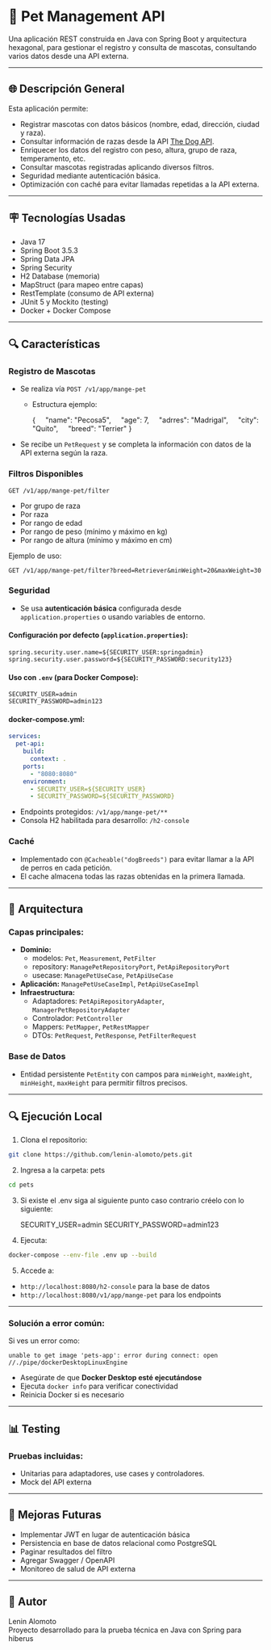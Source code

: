 # 🐾 Pet Management API

Una aplicación REST construida en Java con Spring Boot y arquitectura hexagonal, para gestionar el registro y consulta de mascotas, consultando varios datos desde una API externa.

---

## 🌐 Descripción General

Esta aplicación permite:

- Registrar mascotas con datos básicos (nombre, edad, dirección, ciudad y raza).
- Consultar información de razas desde la API [The Dog API](https://api.thedogapi.com/v1/breeds).
- Enriquecer los datos del registro con peso, altura, grupo de raza, temperamento, etc.
- Consultar mascotas registradas aplicando diversos filtros.
- Seguridad mediante autenticación básica.
- Optimización con caché para evitar llamadas repetidas a la API externa.

---

## 🪧 Tecnologías Usadas

- Java 17
- Spring Boot 3.5.3
- Spring Data JPA
- Spring Security
- H2 Database (memoria)
- MapStruct (para mapeo entre capas)
- RestTemplate (consumo de API externa)
- JUnit 5 y Mockito (testing)
- Docker + Docker Compose

---

## 🔍 Características

### Registro de Mascotas

- Se realiza vía `POST /v1/app/mange-pet`
  - Estructura ejemplo:

    {
        "name": "Pecosa5",
        "age": 7,
        "adrres": "Madrigal",
        "city": "Quito",
        "breed": "Terrier"
    }
- Se recibe un `PetRequest` y se completa la información con datos de la API externa según la raza.

### Filtros Disponibles

`GET /v1/app/mange-pet/filter`

- Por grupo de raza
- Por raza
- Por rango de edad
- Por rango de peso (mínimo y máximo en kg)
- Por rango de altura (mínimo y máximo en cm)

Ejemplo de uso:

```http
GET /v1/app/mange-pet/filter?breed=Retriever&minWeight=20&maxWeight=30
```

### Seguridad

- Se usa **autenticación básica** configurada desde `application.properties` o usando variables de entorno.

#### Configuración por defecto (`application.properties`):

```properties
spring.security.user.name=${SECURITY_USER:springadmin}
spring.security.user.password=${SECURITY_PASSWORD:security123}
```

#### Uso con `.env` (para Docker Compose):

```env
SECURITY_USER=admin
SECURITY_PASSWORD=admin123
```

#### docker-compose.yml:

```yaml
services:
  pet-api:
    build:
      context: .
    ports:
      - "8080:8080"
    environment:
      - SECURITY_USER=${SECURITY_USER}
      - SECURITY_PASSWORD=${SECURITY_PASSWORD}
```

- Endpoints protegidos: `/v1/app/mange-pet/**`
- Consola H2 habilitada para desarrollo: `/h2-console`

### Caché

- Implementado con `@Cacheable("dogBreeds")` para evitar llamar a la API de perros en cada petición.
- El cache almacena todas las razas obtenidas en la primera llamada.

---

## 📂 Arquitectura

### Capas principales:

- **Dominio:**
  - modelos: `Pet`, `Measurement`, `PetFilter`
  - repository: `ManagePetRepositoryPort`, `PetApiRepositoryPort`
  - usecase: `ManagePetUseCase`, `PetApiUseCase`
- **Aplicación:** `ManagePetUseCaseImpl`, `PetApiUseCaseImpl`
- **Infraestructura:**
  - Adaptadores: `PetApiRepositoryAdapter`, `ManagerPetRepositoryAdapter`
  - Controlador: `PetController`
  - Mappers: `PetMapper`, `PetRestMapper`
  - DTOs: `PetRequest`, `PetResponse`, `PetFilterRequest`

### Base de Datos

- Entidad persistente `PetEntity` con campos para `minWeight`, `maxWeight`, `minHeight`, `maxHeight` para permitir filtros precisos.

---

## 🔍 Ejecución Local

1. Clona el repositorio:

```bash
git clone https://github.com/lenin-alomoto/pets.git
```

2. Ingresa a la carpeta: pets

```bash
cd pets
```

3. Si existe el .env siga al siguiente punto caso contrario créelo con lo siguiente:

   SECURITY\_USER=admin
   SECURITY\_PASSWORD=admin123

4. Ejecuta:

```bash
docker-compose --env-file .env up --build
```

5. Accede a:

- `http://localhost:8080/h2-console` para la base de datos
- `http://localhost:8080/v1/app/mange-pet` para los endpoints

---

### Solución a error común:

Si ves un error como:

```
unable to get image 'pets-app': error during connect: open //./pipe/dockerDesktopLinuxEngine
```

- Asegúrate de que **Docker Desktop esté ejecutándose**
- Ejecuta `docker info` para verificar conectividad
- Reinicia Docker si es necesario

---

## 📊 Testing

### Pruebas incluidas:

- Unitarias para adaptadores, use cases y controladores.
- Mock del API externa

---

## 📆 Mejoras Futuras

- Implementar JWT en lugar de autenticación básica
- Persistencia en base de datos relacional como PostgreSQL
- Paginar resultados del filtro
- Agregar Swagger / OpenAPI
- Monitoreo de salud de API externa

---

## 🙏 Autor

Lenin Alomoto\
Proyecto desarrollado para la prueba técnica en Java con Spring para hiberus

